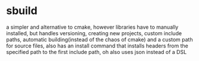 # sbuild
a simpler and alternative to cmake, however libraries have to manually installed, but handles versioning, creating new projects, custom include paths, automatic building(instead of the chaos of cmake) and a custom path for source files, also has an install command that installs headers from the specified path to the first include path, oh also uses json instead of a DSL
